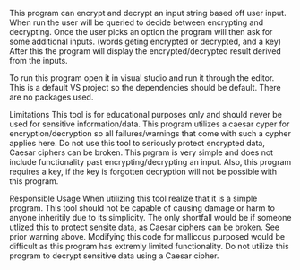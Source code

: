 This program can encrypt and decrypt an input string based off user input. 
When run the user will be queried to decide between encrypting and decrypting. Once the user picks an option the program will then ask for some additional inputs. (words geting encrypted or decrypted, and a key)
After this the program will display the encrypted/decrypted result derived from the inputs. 

To run this program open it in visual studio and run it through the editor. This is a default VS project so the dependencies should be default. There are no packages used. 

Limitations
This tool is for educational purposes only and should never be used for sensitive information/data. This program utilizes a caesar cyper for encryption/decryption so all failures/warnings that come with such a cypher
applies here. Do not use this tool to seriously protect encrypted data, Caesar ciphers can be broken. This prgram is very simple and does not include functionality past encrypting/decrypting an input. Also, this program
requires a key, if the key is forgotten decryption will not be possible with this program.      

Responsible Usage
When utilizing this tool realize that it is a simple program. This tool should not be capable of causing damage or harm to anyone inheritily due to its simplicity. The only shortfall would be if someone utlized this
to protect sensite data, as Caesar ciphers can be broken. See prior warning above. Modifying this code for mallicous purposed would be difficult as this program has extremly limited functionality. Do not utilize 
this program to decrypt sensitive data using a Caesar cipher.  
